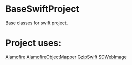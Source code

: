 # BaseSwiftProject

Base classes for swift project.

# Project uses:

[Alamofire](https://github.com/Alamofire/Alamofire/)
[AlamofireObjectMapper](https://github.com/tristanhimmelman/AlamofireObjectMapper/)
[GzipSwift](https://github.com/1024jp/GzipSwift/)
[SDWebImage](https://github.com/rs/SDWebImage/)
